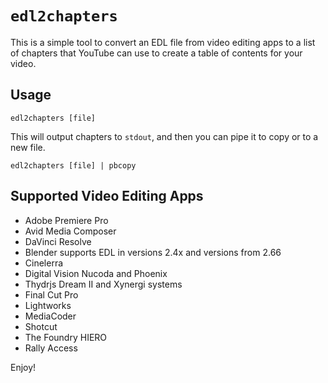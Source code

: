 # `edl2chapters`

This is a simple tool to convert an EDL file from video editing apps to a list of chapters that YouTube can use to create a table of contents for your video.

## Usage

```
edl2chapters [file]
```

This will output chapters to `stdout`, and then you can pipe it to copy or to a new file.

```
edl2chapters [file] | pbcopy
```

## Supported Video Editing Apps

- Adobe Premiere Pro
- Avid Media Composer
- DaVinci Resolve
- Blender supports EDL in versions 2.4x and versions from 2.66
- Cinelerra
- Digital Vision Nucoda and Phoenix
- Thydrjs Dream II and Xynergi systems
- Final Cut Pro
- Lightworks
- MediaCoder
- Shotcut
- The Foundry HIERO
- Rally Access

Enjoy!
